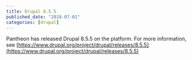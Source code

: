```yaml
---
title: Drupal 8.5.5
published_date: "2018-07-01"
categories: [drupal]
---
```

Pantheon has released Drupal 8.5.5 on the platform. For more information, see [https://www.drupal.org/project/drupal/releases/8.5.5](https://www.drupal.org/project/drupal/releases/8.5.5)
